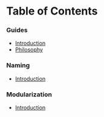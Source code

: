 # Table of Contents

### Guides
* [Introduction](/README.md)
* [Philosophy](/philosophy.md)


### Naming
* [Introduction](/naming/README.md)


### Modularization
* [Introduction](/modularization/README.md)
